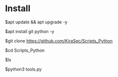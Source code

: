 # Install
$apt update && apt upgrade -y

$apt install git python -y

$git clone https://github.com/KiraSec/Scripts_Python

$cd Scripts_Python

$ls

$python3 tools.py
